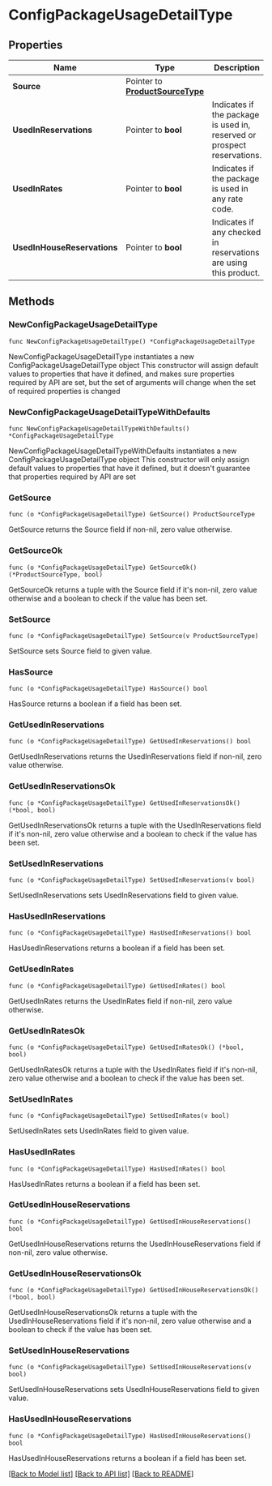 # ConfigPackageUsageDetailType

## Properties

Name | Type | Description | Notes
------------ | ------------- | ------------- | -------------
**Source** | Pointer to [**ProductSourceType**](ProductSourceType.md) |  | [optional] 
**UsedInReservations** | Pointer to **bool** | Indicates if the package is used in, reserved or prospect reservations. | [optional] 
**UsedInRates** | Pointer to **bool** | Indicates if the package is used in any rate code. | [optional] 
**UsedInHouseReservations** | Pointer to **bool** | Indicates if any checked in reservations are using this product. | [optional] 

## Methods

### NewConfigPackageUsageDetailType

`func NewConfigPackageUsageDetailType() *ConfigPackageUsageDetailType`

NewConfigPackageUsageDetailType instantiates a new ConfigPackageUsageDetailType object
This constructor will assign default values to properties that have it defined,
and makes sure properties required by API are set, but the set of arguments
will change when the set of required properties is changed

### NewConfigPackageUsageDetailTypeWithDefaults

`func NewConfigPackageUsageDetailTypeWithDefaults() *ConfigPackageUsageDetailType`

NewConfigPackageUsageDetailTypeWithDefaults instantiates a new ConfigPackageUsageDetailType object
This constructor will only assign default values to properties that have it defined,
but it doesn't guarantee that properties required by API are set

### GetSource

`func (o *ConfigPackageUsageDetailType) GetSource() ProductSourceType`

GetSource returns the Source field if non-nil, zero value otherwise.

### GetSourceOk

`func (o *ConfigPackageUsageDetailType) GetSourceOk() (*ProductSourceType, bool)`

GetSourceOk returns a tuple with the Source field if it's non-nil, zero value otherwise
and a boolean to check if the value has been set.

### SetSource

`func (o *ConfigPackageUsageDetailType) SetSource(v ProductSourceType)`

SetSource sets Source field to given value.

### HasSource

`func (o *ConfigPackageUsageDetailType) HasSource() bool`

HasSource returns a boolean if a field has been set.

### GetUsedInReservations

`func (o *ConfigPackageUsageDetailType) GetUsedInReservations() bool`

GetUsedInReservations returns the UsedInReservations field if non-nil, zero value otherwise.

### GetUsedInReservationsOk

`func (o *ConfigPackageUsageDetailType) GetUsedInReservationsOk() (*bool, bool)`

GetUsedInReservationsOk returns a tuple with the UsedInReservations field if it's non-nil, zero value otherwise
and a boolean to check if the value has been set.

### SetUsedInReservations

`func (o *ConfigPackageUsageDetailType) SetUsedInReservations(v bool)`

SetUsedInReservations sets UsedInReservations field to given value.

### HasUsedInReservations

`func (o *ConfigPackageUsageDetailType) HasUsedInReservations() bool`

HasUsedInReservations returns a boolean if a field has been set.

### GetUsedInRates

`func (o *ConfigPackageUsageDetailType) GetUsedInRates() bool`

GetUsedInRates returns the UsedInRates field if non-nil, zero value otherwise.

### GetUsedInRatesOk

`func (o *ConfigPackageUsageDetailType) GetUsedInRatesOk() (*bool, bool)`

GetUsedInRatesOk returns a tuple with the UsedInRates field if it's non-nil, zero value otherwise
and a boolean to check if the value has been set.

### SetUsedInRates

`func (o *ConfigPackageUsageDetailType) SetUsedInRates(v bool)`

SetUsedInRates sets UsedInRates field to given value.

### HasUsedInRates

`func (o *ConfigPackageUsageDetailType) HasUsedInRates() bool`

HasUsedInRates returns a boolean if a field has been set.

### GetUsedInHouseReservations

`func (o *ConfigPackageUsageDetailType) GetUsedInHouseReservations() bool`

GetUsedInHouseReservations returns the UsedInHouseReservations field if non-nil, zero value otherwise.

### GetUsedInHouseReservationsOk

`func (o *ConfigPackageUsageDetailType) GetUsedInHouseReservationsOk() (*bool, bool)`

GetUsedInHouseReservationsOk returns a tuple with the UsedInHouseReservations field if it's non-nil, zero value otherwise
and a boolean to check if the value has been set.

### SetUsedInHouseReservations

`func (o *ConfigPackageUsageDetailType) SetUsedInHouseReservations(v bool)`

SetUsedInHouseReservations sets UsedInHouseReservations field to given value.

### HasUsedInHouseReservations

`func (o *ConfigPackageUsageDetailType) HasUsedInHouseReservations() bool`

HasUsedInHouseReservations returns a boolean if a field has been set.


[[Back to Model list]](../README.md#documentation-for-models) [[Back to API list]](../README.md#documentation-for-api-endpoints) [[Back to README]](../README.md)


